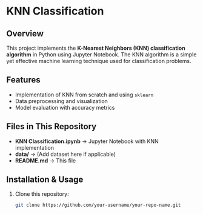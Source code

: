 # KNN Classification

##  Overview
This project implements the **K-Nearest Neighbors (KNN) classification algorithm** in Python using Jupyter Notebook. The KNN algorithm is a simple yet effective machine learning technique used for classification problems.

## Features
- Implementation of KNN from scratch and using `sklearn`
- Data preprocessing and visualization
- Model evaluation with accuracy metrics

##  Files in This Repository
- **KNN Classification.ipynb** → Jupyter Notebook with KNN implementation
- **data/** → (Add dataset here if applicable)
- **README.md** → This file

##  Installation & Usage
1. Clone this repository:
   ```bash
   git clone https://github.com/your-username/your-repo-name.git
